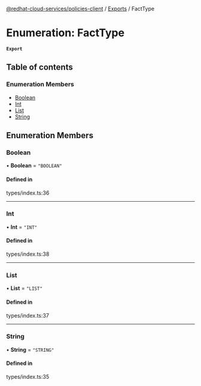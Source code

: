 [@redhat-cloud-services/policies-client](../README.md) / [Exports](../modules.md) / FactType

# Enumeration: FactType

**`Export`**

## Table of contents

### Enumeration Members

- [Boolean](FactType.md#boolean)
- [Int](FactType.md#int)
- [List](FactType.md#list)
- [String](FactType.md#string)

## Enumeration Members

### Boolean

• **Boolean** = ``"BOOLEAN"``

#### Defined in

types/index.ts:36

___

### Int

• **Int** = ``"INT"``

#### Defined in

types/index.ts:38

___

### List

• **List** = ``"LIST"``

#### Defined in

types/index.ts:37

___

### String

• **String** = ``"STRING"``

#### Defined in

types/index.ts:35
